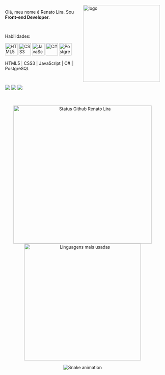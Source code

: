 <img src="https://github.com/iuricode/iuricode/blob/main/ilus-code.svg" min-width="250px" max-width="250px" width="250px" align="right" alt="logo">

<p align="left">
    Olá, meu nome é Renato Lira. Sou <strong>Front-end Developer</strong>.
</p>
<br>
<p align="left">
    Habilidades: 
	<p>
	  <img src="https://cdn.jsdelivr.net/gh/devicons/devicon/icons/html5/html5-original.svg" width="40" height="40" alt="HTML5" />
	  <img src="https://cdn.jsdelivr.net/gh/devicons/devicon/icons/css3/css3-original.svg" width="40" alt="CSS3" height="40" />
	  <img src="https://cdn.jsdelivr.net/gh/devicons/devicon/icons/javascript/javascript-plain.svg" width="40" height="40" alt="JavaScript" />
    	  <img src="https://cdn.jsdelivr.net/gh/devicons/devicon/icons/csharp/csharp-line.svg" width="40" height="40" alt="C#" />
	  <img src="https://cdn.jsdelivr.net/gh/devicons/devicon/icons/postgresql/postgresql-plain.svg" width="40" height="40" alt="PostgreSQL" />
	<p>
	  HTML5 | CSS3 | JavaScript | C# | PostgreSQL
</p>        
  
<br>
<p align="left">
<a href="mailto:renatoliradev@gmail.com" alt="Gmail" target="_blank">
    <img src="https://img.shields.io/badge/-Gmail-6610F2?style=for-the-badge&logo=Gmail&logoColor=FFFFFF&link=mailto:renatoliradev@gmail.com"/></a>
  
  <a href="https://www.linkedin.com/in/renatoliradev" alt="Linkedin" target="_blank">
    <img src="https://img.shields.io/badge/-Linkedin-6610F2?style=for-the-badge&logo=Linkedin&logoColor=FFFFFF&link=https://www.linkedin.com/in/renatoliradev"/></a>
  
  <a href="https://www.instagram.com/_renatolira_" alt="Instagram" target="_blank">
    <img src="https://img.shields.io/badge/-Instagram-6610F2?style=for-the-badge&logo=Instagram&logoColor=FFFFFF&link=https://www.instagram.com/_renatolira_"/></a>
</p>

<br>
<br>

<div align="center">
	<img width="450em" alt="Status Github Renato Lira" src="https://github-readme-stats.vercel.app/api?username=renatoliradev&show_icons=true&theme=dracula" />
	<img width="380em" alt="Linguagens mais usadas" src="https://github-readme-stats.vercel.app/api/top-langs/?username=renatoliradev&layout=compact&theme=dracula"/>


![Snake animation](https://github.com/renatoliradev/renatoliradev/blob/output/github-contribution-grid-snake.svg)
</div>
